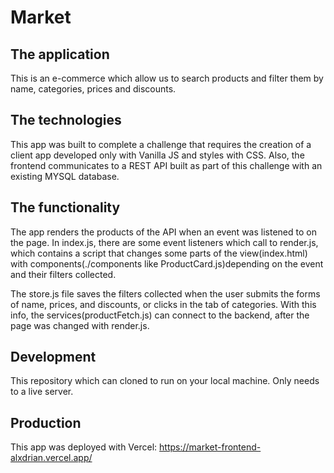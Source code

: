 # Market

## The application

This is an e-commerce which allow us to search products and filter them by name, categories, prices and discounts.

## The technologies

This app was built to complete a challenge that requires the creation of a client app developed only with Vanilla JS and styles with CSS. Also, the frontend communicates to a REST API built as part of this challenge with an existing MYSQL database.

## The functionality

The app renders the products of the API when an event was listened to on the page. In index.js, there are some event listeners which call to render.js, which contains a script that changes some parts of the view(index.html) with components(./components like ProductCard.js)depending on the event and their filters collected.

The store.js file saves the filters collected when the user submits the forms of name, prices, and discounts, or clicks in the tab of categories. With this info, the services(productFetch.js) can connect to the backend, after the page was changed with render.js.

## Development

This repository which can cloned to run on your local machine. Only needs to a live server.

## Production

This app was deployed with Vercel: https://market-frontend-alxdrian.vercel.app/